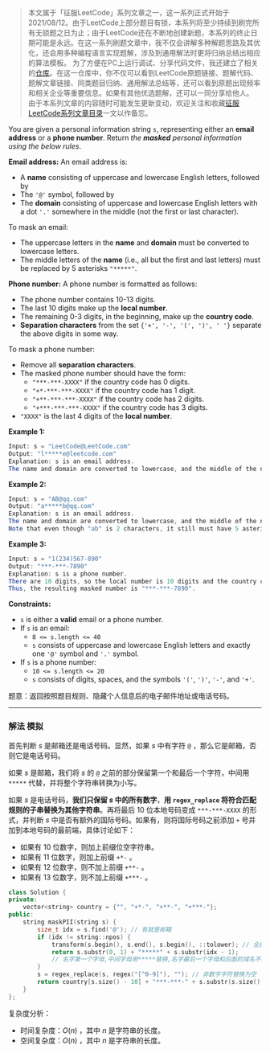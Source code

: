  >本文属于「征服LeetCode」系列文章之一，这一系列正式开始于2021/08/12。由于LeetCode上部分题目有锁，本系列将至少持续到刷完所有无锁题之日为止；由于LeetCode还在不断地创建新题，本系列的终止日期可能是永远。在这一系列刷题文章中，我不仅会讲解多种解题思路及其优化，还会用多种编程语言实现题解，涉及到通用解法时更将归纳总结出相应的算法模板。
> <b></b>
> 为了方便在PC上运行调试、分享代码文件，我还建立了相关的[仓库](https://github.com/memcpy0/LeetCode-Conquest)。在这一仓库中，你不仅可以看到LeetCode原题链接、题解代码、题解文章链接、同类题目归纳、通用解法总结等，还可以看到原题出现频率和相关企业等重要信息。如果有其他优选题解，还可以一同分享给他人。
> <b></b>
> 由于本系列文章的内容随时可能发生更新变动，欢迎关注和收藏[征服LeetCode系列文章目录](https://memcpy0.blog.csdn.net/article/details/119656559)一文以作备忘。

You are given a personal information string `s`, representing either an **email address** or a **phone number**. Return _the **masked** personal information using the below rules_.

**Email address:** An email address is:
-   A **name** consisting of uppercase and lowercase English letters, followed by
-   The `'@'` symbol, followed by
-   The **domain** consisting of uppercase and lowercase English letters with a dot `'.'` somewhere in the middle (not the first or last character).

To mask an email:
-   The uppercase letters in the **name** and **domain** must be converted to lowercase letters.
-   The middle letters of the **name** (i.e., all but the first and last letters) must be replaced by 5 asterisks `"*****"`.

**Phone number:** A phone number is formatted as follows:
-   The phone number contains 10-13 digits.
-   The last 10 digits make up the **local number**.
-   The remaining 0-3 digits, in the beginning, make up the **country code**.
-   **Separation characters** from the set `{'+', '-', '(', ')', ' '}` separate the above digits in some way.

To mask a phone number:
-   Remove all **separation characters**.
-   The masked phone number should have the form:
    -   `"***-***-XXXX"` if the country code has 0 digits.
    -   `"+*-***-***-XXXX"` if the country code has 1 digit.
    -   `"+**-***-***-XXXX"` if the country code has 2 digits.
    -   `"+***-***-***-XXXX"` if the country code has 3 digits.
-   `"XXXX"` is the last 4 digits of the **local number**.

**Example 1:**
```java
Input: s = "LeetCode@LeetCode.com"
Output: "l*****e@leetcode.com"
Explanation: s is an email address.
The name and domain are converted to lowercase, and the middle of the name is replaced by 5 asterisks.
```
**Example 2:**
```java
Input: s = "AB@qq.com"
Output: "a*****b@qq.com"
Explanation: s is an email address.
The name and domain are converted to lowercase, and the middle of the name is replaced by 5 asterisks.
Note that even though "ab" is 2 characters, it still must have 5 asterisks in the middle.
```
**Example 3:**
```java
Input: s = "1(234)567-890"
Output: "***-***-7890"
Explanation: s is a phone number.
There are 10 digits, so the local number is 10 digits and the country code is 0 digits.
Thus, the resulting masked number is "***-***-7890".
```
**Constraints:**
-   `s` is either a **valid** email or a phone number.
-   If `s` is an email:
    -   `8 <= s.length <= 40`
    -   `s` consists of uppercase and lowercase English letters and exactly one `'@'` symbol and `'.'` symbol.
-   If `s` is a phone number:
    -   `10 <= s.length <= 20`
    -   `s` consists of digits, spaces, and the symbols `'('`, `')'`, `'-'`, and `'+'`.

题意：返回按照题目规则、隐藏个人信息后的电子邮件地址或电话号码。

---
### 解法 模拟
首先判断 $s$ 是邮箱还是电话号码。显然，如果 $s$ 中有字符 `@` ，那么它是邮箱，否则它是电话号码。

如果 $s$ 是邮箱，我们将 $s$ 的 `@` 之前的部分保留第一个和最后一个字符，中间用 `*****` 代替，并将整个字符串转换为小写。

如果 $s$ 是电话号码，**我们只保留 $s$ 中的所有数字**，**用 `regex_replace` 将符合匹配规则的子串替换为其他字符串**。再将最后 $10$ 位本地号码变成 `***-***-XXXX` 的形式，并判断 $s$ 中是否有额外的国际号码。如果有，则将国际号码之前添加 `+` 号并加到本地号码的最前端，具体讨论如下：
- 如果有 $10$ 位数字，则加上前缀位空字符串。
- 如果有 $11$ 位数字，则加上前缀 `+*-` 。
- 如果有 $12$ 位数字，则不加上前缀 `+**-` 。
- 如果有 $13$ 位数字，则不加上前缀 `+***-` 。
 
```cpp
class Solution {
private:
    vector<string> country = {"", "+*-", "+**-", "+***-"};
public:
    string maskPII(string s) {
        size_t idx = s.find('@'); // 有就是邮箱
        if (idx != string::npos) {
            transform(s.begin(), s.end(), s.begin(), ::tolower); // 全部小写
            return s.substr(0, 1) + "*****" + s.substr(idx - 1);
            // 名字第一个字母,中间字母用*****替换,名字最后一个字母和后面的域名不变
        }
        s = regex_replace(s, regex("[^0-9]"), ""); // 非数字字符替换为空
        return country[s.size() - 10] + "***-***-" + s.substr(s.size() - 4);
    }
};
```
复杂度分析：
- 时间复杂度：$O(n)$ ，其中 $n$ 是字符串的长度。
- 空间复杂度：$O(n)$ ，其中 $n$ 是字符串的长度。

